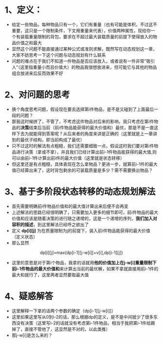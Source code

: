 # 1、定义：
- 给定一些物品，每种物品只有一个，它们有重量（也有可能是体积，不过这不重要，这只是一个限制条件，下文用重量来代表），价值两种属性，现给你一个有装载重量限制的背包，要求在不超过最大装载质量的前提下使得放入的物品价值之和最大
- 显然这个问题不能直接通过某种公式或准则求解，既然写在动态规划这一章，大家不妨思考一下这个问题与动态规划有什么联系
- 问题的难点在于我们不知道一件物品是否应该放入，或者说有一件非常”吸引人“（这里指重量小而且价值大）的物品我很想放进来，但可能它与其他的物品组合放进来后反而效果不好
# 2、对问题的思考
- 换个角度思考问题，假设现在要去选择第i件物品，是不是又碰到了上面最后一段的问题？
- 那我这时候拼了，不管了，不考虑这件物品对后来的影响，我只考虑在第i件物品的**决策**结束后当前（前i件物品能获得的最大价值和）最优，那是不是一直这样下去为就能得到答案呢？从后来者的角度来讲是正确的（这里就是上一章讲到的最优子结构，即当前构成了最优）
- 只不过这时的解法有点粗糙，我们还需要细致一点，假设这时我们要对第i件物品进行决策（拿或不拿），并且我们已经计算出前i-1件物品能获得的最大值,则可以由前i-1件计算出前i件的最大价值（这里就是状态转移）
- 但这里还是有点粗糙，具体表现在怎么拿物品？更进一步，就算前i-1件的最大值已经算出来了，这时背包剩余的可装载质量是多少？需不需要换出物品？
# 3、基于多阶段状态转移的动态规划解法
- 首先需要明确前i件物品价值和的最大值计算出来后便不会再变
- 上述解法的思路已经很明确了，只需要加入更多的细节即可，前i件物品的最大价值和应该是随着决策的进行随之递增的，这是一个递增的序列，**我们加入对容积的描述**，到这里解法已经呼之欲出了
- 定义 **dp[i][j]** 为在质量限制为j的前提下，装入前i件物品能获得的最大价值（定义状态）
- 那么显然

<div align="center"> 
  dp[i][j]=max(dp[i-1][j-w[i]]+v[i],dp[i-1][j])
</div>

- 这里的意思是对于第i个物品，我拿的话就用**他的价值加上在j-w[i]重量限制下前i-1件物品的最大价值和**来计算出当前的最优解，如果不拿就直接用前i-1件的最大和就行了，这里两者显然要取最大值
# 4、疑惑解答
- 这里解释一下拿的话两个参数的确定（dp[i-1][j-w[i]]）
- 这里如果这里写从0到i-2的话，那么根据dp的定义，是不是中间就少了很多东西没有决策（这里写i-2的话就没有考虑第i-1件物品，相当于我把第i-1件给踢掉了，直接不管他了，这显然是不对的，以此类推）
- 那j-w[i]是怎么来的？
